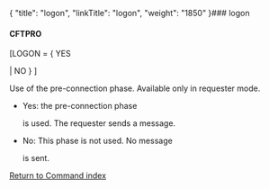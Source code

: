 {
    "title": "logon",
    "linkTitle": "logon",
    "weight": "1850"
}### <span id="logon"></span>logon

#### CFTPRO

\[LOGON = { YES
| NO } \]

Use of the pre-connection phase. Available only in requester mode.

-   Yes: the pre-connection phase
    is used. The requester sends a message.
-   No: This phase is not used. No message
    is sent.

[Return to Command index](../../)
